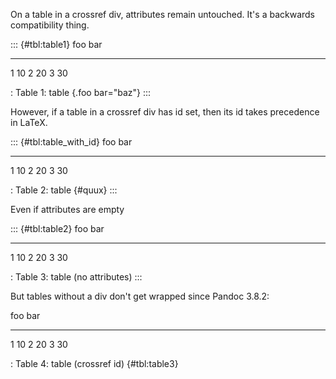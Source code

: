 On a table in a crossref div, attributes remain untouched. It's a
backwards compatibility thing.

::: {#tbl:table1}
  foo   bar
  ----- -----
  1     10
  2     20
  3     30

  : Table 1: table {.foo bar="baz"}
:::

However, if a table in a crossref div has id set, then its id takes
precedence in LaTeX.

::: {#tbl:table_with_id}
  foo   bar
  ----- -----
  1     10
  2     20
  3     30

  : Table 2: table {#quux}
:::

Even if attributes are empty

::: {#tbl:table2}
  foo   bar
  ----- -----
  1     10
  2     20
  3     30

  : Table 3: table (no attributes)
:::

But tables without a div don't get wrapped since Pandoc 3.8.2:

  foo   bar
  ----- -----
  1     10
  2     20
  3     30

  : Table 4: table (crossref id) {#tbl:table3}
